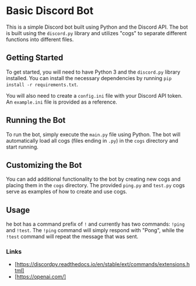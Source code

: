 

# Basic Discord Bot  
This is a simple Discord bot built using Python and the Discord API. The bot is built using the `discord.py` library and utilizes "cogs" to separate different functions into different files.  
  
## Getting Started  
To get started, you will need to have Python 3 and the `discord.py` library installed. You can install the necessary dependencies by running `pip install -r requirements.txt`.  
  
You will also need to create a `config.ini` file with your Discord API token. An `example.ini` file is provided as a reference.  
  
## Running the Bot  
To run the bot, simply execute the `main.py` file using Python. The bot will automatically load all cogs (files ending in `.py`) in the `cogs` directory and start running.  
  
## Customizing the Bot  
You can add additional functionality to the bot by creating new cogs and placing them in the `cogs` directory. The provided `ping.py` and `test.py` cogs serve as examples of how to create and use cogs.  
  
## Usage  
he bot has a command prefix of `!` and currently has two commands: `!ping` and `!test`. The `!ping` command will simply respond with "Pong", while the `!test` command will repeat the message that was sent.  
  
### Links  
* [https://discordpy.readthedocs.io/en/stable/ext/commands/extensions.html]  
* [https://openai.com/]
